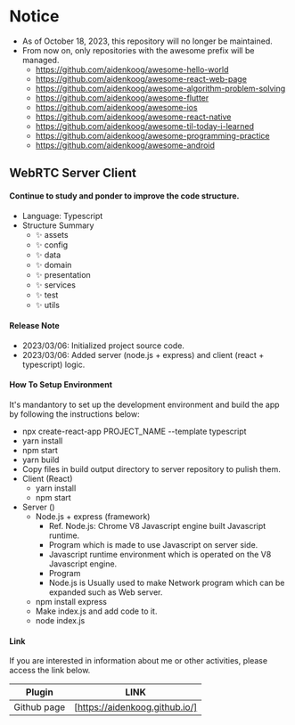 # Notice
- As of October 18, 2023, this repository will no longer be maintained.
- From now on, only repositories with the awesome prefix will be managed.
  - https://github.com/aidenkoog/awesome-hello-world 
  - https://github.com/aidenkoog/awesome-react-web-page
  - https://github.com/aidenkoog/awesome-algorithm-problem-solving 
  - https://github.com/aidenkoog/awesome-flutter 
  - https://github.com/aidenkoog/awesome-ios 
  - https://github.com/aidenkoog/awesome-react-native 
  - https://github.com/aidenkoog/awesome-til-today-i-learned 
  - https://github.com/aidenkoog/awesome-programming-practice 
  - https://github.com/aidenkoog/awesome-android 

## WebRTC Server Client

#### Continue to study and ponder to improve the code structure.

- Language: Typescript
- Structure Summary
  - ✨ assets
  - ✨ config
  - ✨ data
  - ✨ domain
  - ✨ presentation
  - ✨ services
  - ✨ test
  - ✨ utils

#### Release Note

- 2023/03/06: Initialized project source code.
- 2023/03/06: Added server (node.js + express) and client (react + typescript) logic.

#### How To Setup Environment

It's mandantory to set up the development environment and build the app by following the instructions below:

- npx create-react-app PROJECT_NAME --template typescript
- yarn install
- npm start
- yarn build
- Copy files in build output directory to server repository to pulish them.
- Client (React)
  - yarn install
  - npm start
- Server ()
  - Node.js + express (framework)
    - Ref. Node.js: Chrome V8 Javascript engine built Javascript runtime.
    - Program which is made to use Javascript on server side.
    - Javascript runtime environment which is operated on the V8 Javascript engine.
    - Program
    - Node.js is Usually used to make Network program which can be expanded such as Web server.
  - npm install express
  - Make index.js and add code to it.
  - node index.js

#### Link

If you are interested in information about me or other activities, please access the link below.

| Plugin      | LINK                           |
| ----------- | ------------------------------ |
| Github page | [https://aidenkoog.github.io/] |
